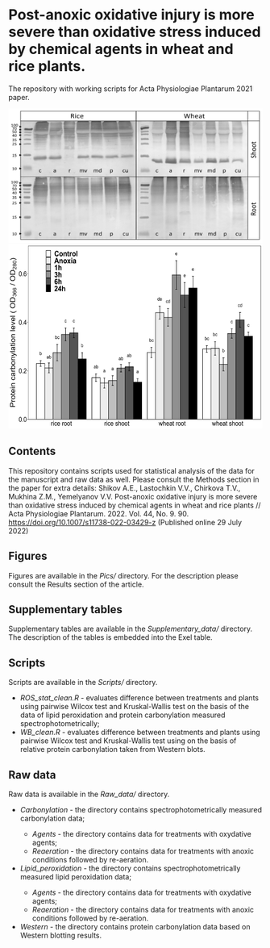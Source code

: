 


# Post-anoxic oxidative injury is more severe than oxidative stress induced by chemical agents in wheat and rice plants.
The repository with working scripts for Acta Physiologiae Plantarum 2021 paper.


<img src="https://github.com/anton-shikov/Plant_LPX_carbonylation/blob/main/Pics/FIgure_5_2_blots.png" width="533" height="266">
<img src="https://github.com/anton-shikov/Plant_LPX_carbonylation/blob/main/Pics/Figure_4.png" width="533" height="366">

## Contents 
This repository contains scripts used for statistical analysis of the data for the manuscript and raw data as well. Please consult the Methods section in the paper for extra details:
Shikov A.E., Lastochkin V.V., Chirkova T.V., Mukhina Z.M., Yemelyanov V.V. Post-anoxic oxidative injury is more severe than oxidative stress induced by chemical agents in wheat and rice plants // Acta Physiologiae Plantarum. 2022. Vol. 44, No. 9. 90. https://doi.org/10.1007/s11738-022-03429-z (Published online 29 July 2022)

## Figures
Figures are available in the <i> Pics/ </i> directory. For the description please consult the Results section of the article.

## Supplementary tables
Supplementary tables are available in the <i> Supplementary_data/ </i> directory. The description of the tables is embedded into the Exel table.

## Scripts
Scripts are available in the <i>Scripts/</i> directory.
<ul>
  <li><em> ROS_stat_clean.R</em> - evaluates difference between treatments and plants using pairwise Wilcox test and Kruskal-Wallis test on the basis of the data of lipid peroxidation and protein carbonylation measured spectrophotometrically;</li>
  <li><em> WB_clean.R</em> - evaluates difference between treatments and plants using pairwise Wilcox test and Kruskal-Wallis test using on the basis of relative protein carbonylation taken from Western blots.</li>
</ul>

## Raw data
Raw data is available in the <i>Raw_data/</i> directory.
<ul>
  <li><em> Carbonylation</em> - the directory contains spectrophotometrically measured carbonylation data;</li> 
<ul>
<li> <em> Agents </em> - the directory contains data for treatments with oxydative agents; </li> 
  <li><em> Reaeration </em> - the directory contains data for treatments with anoxic conditions followed by re-aeration.</li>
 </ul>
 
  <li> <em> Lipid_peroxidation</em> - the directory contains spectrophotometrically measured lipid peroxidation data;</li> 
<ul>
<li> <em> Agents </em> - the directory contains data for treatments with oxydative agents; </li>
  <li><em> Reaeration </em> - the directory contains data for treatments with anoxic conditions followed by re-aeration.</li>
</ul>

  <li> <em> Western</em> - the directory contains protein carbonylation data based on Western blotting results.</li> 
</ul>
